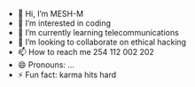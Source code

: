 - 👋 Hi, I’m MESH-M
- 👀 I’m interested in coding
- 🌱 I’m currently learning telecommunications
- 💞️ I’m looking to collaborate on ethical hacking
- 📫 How to reach me 254 112 002 202
- 😄 Pronouns: ...
- ⚡ Fun fact: karma hits hard

<!---
MESH-M/MESH-M is a ✨ special ✨ repository because its `README.md` (this file) appears on your GitHub profile.
You can click the Preview link to take a look at your changes.
--->
